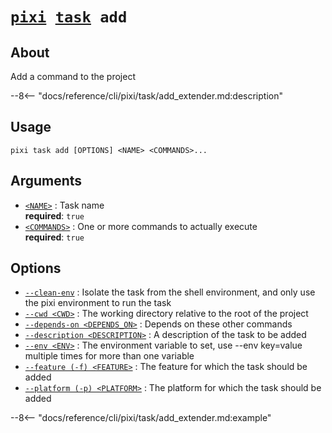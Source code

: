 # <code>[pixi](../../pixi.md) [task](../task.md) add</code>

## About
Add a command to the project

--8<-- "docs/reference/cli/pixi/task/add_extender.md:description"

## Usage
```
pixi task add [OPTIONS] <NAME> <COMMANDS>...
```

## Arguments
- <a id="arg-<NAME>" href="#arg-<NAME>">`<NAME>`</a>
:  Task name
<br>**required**: `true`
- <a id="arg-<COMMANDS>" href="#arg-<COMMANDS>">`<COMMANDS>`</a>
:  One or more commands to actually execute
<br>**required**: `true`

## Options
- <a id="arg---clean-env" href="#arg---clean-env">`--clean-env`</a>
:  Isolate the task from the shell environment, and only use the pixi environment to run the task
- <a id="arg---cwd" href="#arg---cwd">`--cwd <CWD>`</a>
:  The working directory relative to the root of the project
- <a id="arg---depends-on" href="#arg---depends-on">`--depends-on <DEPENDS_ON>`</a>
:  Depends on these other commands
- <a id="arg---description" href="#arg---description">`--description <DESCRIPTION>`</a>
:  A description of the task to be added
- <a id="arg---env" href="#arg---env">`--env <ENV>`</a>
:  The environment variable to set, use --env key=value multiple times for more than one variable
- <a id="arg---feature" href="#arg---feature">`--feature (-f) <FEATURE>`</a>
:  The feature for which the task should be added
- <a id="arg---platform" href="#arg---platform">`--platform (-p) <PLATFORM>`</a>
:  The platform for which the task should be added

--8<-- "docs/reference/cli/pixi/task/add_extender.md:example"

